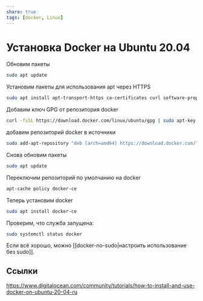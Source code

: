 ```yaml
---
share: true
tags: [docker, Linux]
---
```

# Установка Docker на Ubuntu 20.04
Обновим пакеты
```bash
sudo apt update
```
Установим пакеты для использования apt через HTTPS
```bash
sudo apt install apt-transport-https ca-certificates curl software-properties-common
```
Добавим ключ GPG от репозитория docker
```bash
curl -fsSL https://download.docker.com/linux/ubuntu/gpg | sudo apt-key add -
```
добавим репозиторий docker в источники
```bash
sudo add-apt-repository "deb [arch=amd64] https://download.docker.com/linux/ubuntu focal stable"
```
Снова обновим пакеты
```bash
sudo apt update
```
Переключим репозиторий по умолчанию на docker
```bash
apt-cache policy docker-ce
```
Теперь установим docker
```bash
sudo apt install docker-ce
```
Проверим, что служба запущена:
```bash
sudo systemctl status docker
```

Если всё хорошо, можно [[docker-no-sudo|настроить использование без sudo]].
## Ссылки
https://www.digitalocean.com/community/tutorials/how-to-install-and-use-docker-on-ubuntu-20-04-ru
